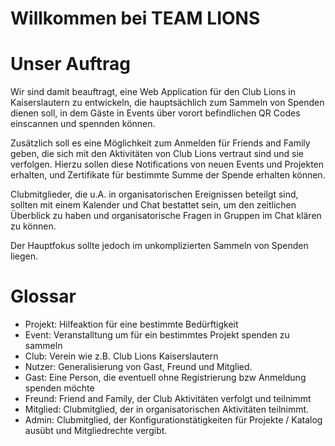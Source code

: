 # Willkommen bei TEAM LIONS


# Unser Auftrag

Wir sind damit beauftragt, eine Web Application für den Club Lions in Kaiserslautern zu entwickeln, die hauptsächlich zum Sammeln von Spenden dienen soll, in dem Gäste in Events über vorort befindlichen QR Codes einscannen und spennden können. 

Zusätzlich soll es eine Möglichkeit zum Anmelden für Friends and Family geben, die sich mit den Aktivitäten von Club Lions vertraut sind und sie verfolgen. Hierzu sollen diese Notifications von neuen Events und Projekten erhalten, und Zertifikate für bestimmte Summe der Spende erhalten können.

Clubmitglieder, die u.A. in organisatorischen Ereignissen beteilgt sind, sollten mit einem Kalender und Chat bestattet sein, um den zeitlichen Überblick zu haben und organisatorische Fragen in Gruppen im Chat klären zu können.

Der Hauptfokus sollte jedoch im unkomplizierten Sammeln von Spenden liegen.


# Glossar
- Projekt: Hilfeaktion für eine bestimmte Bedürftigkeit
- Event: Veranstalltung um für ein bestimmtes Projekt spenden zu sammeln
- Club: Verein wie z.B. Club Lions Kaiserslautern
- Nutzer: Generalisierung von Gast, Freund und Mitglied. 
- Gast: Eine Person, die eventuell ohne Registrierung bzw Anmeldung spenden möchte
- Freund: Friend and Family, der Club Aktivitäten verfolgt und teilnimmt
- Mitglied: Clubmitglied, der in organisatorischen Aktivitäten teilnimmt.
- Admin: Clubmitglied, der Konfigurationstätigkeiten für Projekte / Katalog ausübt und Mitgliedrechte
          vergibt. 
